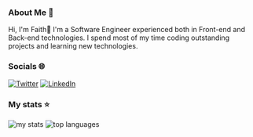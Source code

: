 ### About Me 💫
Hi, I'm Faith👋
I'm a Software Engineer experienced both in Front-end and Back-end technologies. I spend most of my time coding outstanding projects and learning new technologies. 

### Socials 🌐
<a href="https://x.com/OgendiFaith1" rel="nofollow"><img src="https://camo.githubusercontent.com/2fc85cf3646091660daac9224ef6fcc91f25fbbf6cc729740256a6063183f5b3/68747470733a2f2f696d672e736869656c64732e696f2f62616467652f547769747465722d2532333144413146322e7376673f6c6f676f3d54776974746572266c6f676f436f6c6f723d7768697465" alt="Twitter" data-canonical-src="https://img.shields.io/badge/Twitter-%231DA1F2.svg?logo=Twitter&amp;logoColor=white" style="max-width: 100%;"></a>
<a href="https://www.linkedin.com/in/faith-ogendi-003953230/" rel="nofollow"><img src="https://camo.githubusercontent.com/d94940866c98cb4fca5783c4e8ac95776d2f52df6bbf3d5ab9e30d76836f30ae/68747470733a2f2f696d672e736869656c64732e696f2f62616467652f4c696e6b6564496e2d2532333030373742352e7376673f6c6f676f3d6c696e6b6564696e266c6f676f436f6c6f723d7768697465" alt="LinkedIn" data-canonical-src="https://img.shields.io/badge/LinkedIn-%230077B5.svg?logo=linkedin&amp;logoColor=white" style="max-width: 100%;"></a>

### My stats ⭐
<img alt= "my stats" src = "https://github-readme-stats.vercel.app/api?username=briannafaith&show_icons=true" />
<img alt = "top languages" src = "https://github-readme-stats.vercel.app/api/top-langs/?username=briannafaith&layout=compact" />


